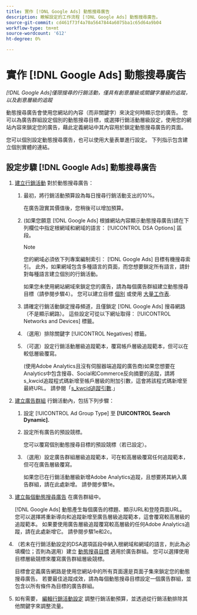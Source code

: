 ```yaml
---
title: 實作 [!DNL Google Ads] 動態搜尋廣告
description: 瞭解設定的工作流程 [!DNL Google Ads] 動態搜尋廣告。
source-git-commit: cd461f73f4a70a5647844a6075ba1c65d64a9b04
workflow-type: tm+mt
source-wordcount: '612'
ht-degree: 0%

---
```


# 實作 [!DNL Google Ads] 動態搜尋廣告

*[!DNL Google Ads]僅限搜尋的行銷活動，僅具有創意層級或關鍵字層級的追蹤，以及創意層級的追蹤*

動態搜尋廣告會使用您網站的內容（而非關鍵字）來決定何時顯示您的廣告。 您可以為廣告群組設定個別的動態搜尋目標，或選擇行銷活動層級設定，使用您的網站內容來鎖定您的廣告，藉此定義網站中其內容用於鎖定動態搜尋廣告的頁面。

您可以個別設定動態搜尋廣告，也可以使用大量表單進行設定。 下列指示包含建立個別實體的連結。

## 設定步驟 [!DNL Google Ads] 動態搜尋廣告

1. [建立行銷活動](/help/search-social-commerce/campaign-management/campaigns/campaign-manage.md) 對於動態搜尋廣告：

   1. 最初，將行銷活動預算設為每日搜尋行銷活動支出的10%。

      在廣告證實其價值後，您稍後可以增加預算。

   1. (如果您願意 [!DNL Google Ads] 根據網站內容顯示動態搜尋廣告)請在下列欄位中指定根網域和網域的語言： [!UICONTROL DSA Options] 區段。

      >[!NOTE]
      >
      >您的網域必須依下列專案編制索引： [!DNL Google Ads] 目標有機搜尋索引。 此外，如果網域包含多種語言的頁面，而您想要鎖定所有語言，請針對每種語言建立個別的行銷活動。

      如果您未使用網站網域來鎖定您的廣告，請為每個廣告群組建立動態搜尋目標（請參閱步驟4）。 您可以建立目標 [個別](/help/search-social-commerce/campaign-management/campaigns/dynamic-search-target-manage.md) 或使用 [大量工作表](/help/search-social-commerce/campaign-management/bulksheets/bulksheet-about.md).

   1. 請確定行銷活動鎖定搜尋頻道，且僅鎖定 [!DNL Google Ads] 搜尋網路（不是顯示網路）。 這些設定可從以下網址取得： [!UICONTROL Networks and Devices] 標籤。

   1. （選用）排除關鍵字 [!UICONTROL Negatives] 標籤。

   1. （可選）設定行銷活動層級追蹤範本，覆寫帳戶層級追蹤範本，但可以在較低層級覆寫。

      (使用Adobe Analytics且沒有伺服器端追蹤的廣告商)如果您想要在Analytics中包含搜尋、Social和Commerce反向摘要的追蹤，請將s_kwcid追蹤程式碼新增至帳戶層級的附加引數，這會將該程式碼新增至最終URL。 請參閱「[s_kwcid追蹤引數](/help/search-social-commerce/tracking/skwcid-tracking-parameter.md).」

1. [建立廣告群組](/help/search-social-commerce/campaign-management/campaigns/ad-group-manage.md) 行銷活動內，包括下列步驟：

   1. 設定 [!UICONTROL Ad Group Type] 至 **[!UICONTROL Search Dynamic].**

   1. 設定所有廣告的預設競標。

      您可以覆寫個別動態搜尋目標的預設競標（若已設定）。

   1. （選用）設定廣告群組層級追蹤範本，可在較高層級覆寫任何追蹤範本，但可在廣告層級覆寫。

      如果您已在行銷活動層級新增Adobe Analytics追蹤，且想要將其納入廣告群組，請在此處新增。 請參閱步驟1e。

1. [建立每個動態搜尋廣告](/help/search-social-commerce/campaign-management/campaigns/ad-manage.md) 在廣告群組中。

   [!DNL Google Ads] 動態產生每個廣告的標題、顯示URL和登陸頁面URL。 您可以選擇將重新導向和追蹤新增至廣告層級追蹤範本，這會覆寫較高層級的追蹤範本。
如果要使用廣告層級追蹤覆寫較高層級的任何Adobe Analytics追蹤，請在此處新增它。 請參閱步驟1e和2c。

1. （若未在行銷活動設定的DSA選項區段中納入根網域和網域的語言，則此為必填欄位；否則為選用）建立 [動態搜尋目標](/help/search-social-commerce/campaign-management/campaigns/dynamic-search-target-manage.md) 適用於廣告群組。 您可以選擇使用目標層級競標來覆寫廣告群組層級競標。

   目標會定義廣告網路是使用您網站中的所有頁面還是頁面子集來鎖定您的動態搜尋廣告。 若要最佳追蹤成效，請為每個動態搜尋目標設定一個廣告群組，並包含以所有條件為目標的廣告群組。

1. 如有需要， [編輯行銷活動設定](/help/search-social-commerce/campaign-management/campaigns/campaign-manage.md) 調整行銷活動預算，並透過從行銷活動排除其他關鍵字來調整流量。
